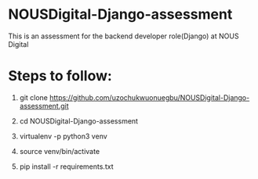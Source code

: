 # NOUSDigital-Django-assessment
This is an assessment for the backend developer role(Django) at NOUS Digital

# Steps to follow:

1. git clone https://github.com/uzochukwuonuegbu/NOUSDigital-Django-assessment.git

2. cd NOUSDigital-Django-assessment

3. virtualenv -p python3 venv

4. source venv/bin/activate

5. pip install -r requirements.txt
